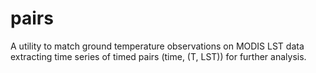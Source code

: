 # pairs
A utility to match ground temperature observations on MODIS LST data
extracting time series of timed pairs (time, (T, LST)) for further analysis.

